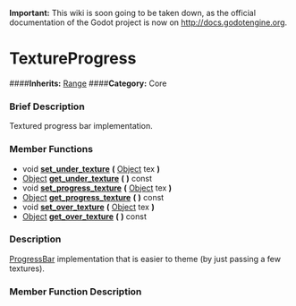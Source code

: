 **Important:** This wiki is soon going to be taken down, as the official documentation of the Godot project is now on http://docs.godotengine.org.

#  TextureProgress  
####**Inherits:** [Range](class_range)
####**Category:** Core

###  Brief Description  
Textured progress bar implementation.

###  Member Functions 
  * void  **[set&#95;under&#95;texture](#set_under_texture)**  **(** [Object](class_object) tex  **)**
  * [Object](class_object)  **[get&#95;under&#95;texture](#get_under_texture)**  **(** **)** const
  * void  **[set&#95;progress&#95;texture](#set_progress_texture)**  **(** [Object](class_object) tex  **)**
  * [Object](class_object)  **[get&#95;progress&#95;texture](#get_progress_texture)**  **(** **)** const
  * void  **[set&#95;over&#95;texture](#set_over_texture)**  **(** [Object](class_object) tex  **)**
  * [Object](class_object)  **[get&#95;over&#95;texture](#get_over_texture)**  **(** **)** const

###  Description  
[ProgressBar](class_progressbar) implementation that is easier to theme (by just passing a few textures).

###  Member Function Description  
